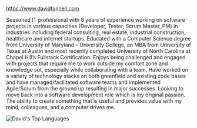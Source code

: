 https://www.davidtunnell.com

Seasoned IT professional with 8 years of experience working on software projects in various capacities (Developer, Tester, Scrum Master, PM) in industries including federal consulting, real estate, industrial construction, healthcare and internet startups. Educated with a Computer Science degree from University of Maryland – University College, an MBA from University of Texas at Austin and most recently completed University of North Carolina at Chapel Hill’s Fullstack Certification. Enjoys being challenged and engaged with projects that require me to work outside my comfort zone and knowledge set, especially while collaborating with a team. Have worked on a variety of technology stacks on both greenfield and existing code bases and have managed/facilitated software teams and implemented Agile/Scrum from the ground up resulting in major successes. Looking to move back into a software development role which is my original passion. The ability to create something that is useful and provides value with my mind, colleagues, and a computer drives me.

![David's Top Languages](https://github-readme-stats.vercel.app/api/top-langs/?username=davidtunnell&layout=compact&theme=nightowl)
